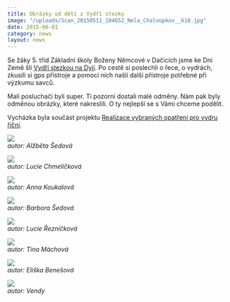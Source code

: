 ```yaml
---
title: Obrázky od dětí z Vydří stezky
image: "/uploads/Scan_20150511_104652_Nela_Chaloupkov__610.jpg"
date: 2015-06-01
category: news
layout: news
---
```

Se žáky 5. tříd Základní školy Boženy Němcové v Dačicích jsme ke Dni
Země šli [Vydří stezkou na Dyji](https://www.vydristezky.cz). Po
cestě si poslechli o řece, o vydrách, zkusili si gps přístroje a pomocí
nich našli další přístroje potřebné při výzkumu savců.

Malí posluchači byli super. Ti pozorní dostali malé odměny. Nám pak byly
odměnou obrázky, které nakreslili. O ty nejlepší se s Vámi chceme
podělit.

Vycházka byla součást projektu [Realizace vybraných opatření pro vydru
říční][1].

![](/uploads/Scan_20150511_123047_Al_b_ta__edov__610.jpg)  
*autor: Alžběta Šedová*

![](/uploads/Scan_20150511_104919_Lucie_Chmel__kov__610.jpg)  
*autor: Lucie Chmelíčková*

![](/uploads/Scan_20150511_123349_Anna_Koukalov__610.jpg)  
*autor: Anna Koukalová*

![](/uploads/Scan_20150511_123254_Barbora__edov__610.jpg)  
*autor: Barbora Šedová*

![](/uploads/Scan_20150511_105455_Lucie__ezn__kov__610.jpg)  
*autor: Lucie Řezníčková*

![](/uploads/Scan_20150511_105924_Tina_M_chov__610.jpg)  
*autor: Tina Máchová*

![](/uploads/Scan_20150511_105559_Eli_ka_Bene_ov__610.jpg)  
*autor: Eliška Benešová*

![](/uploads/Scan_20150511_110131_Vendy_610.jpg)  
*autor: Vendy*


[1]: http://www.vydryonline.cz/o-nas/projekt

